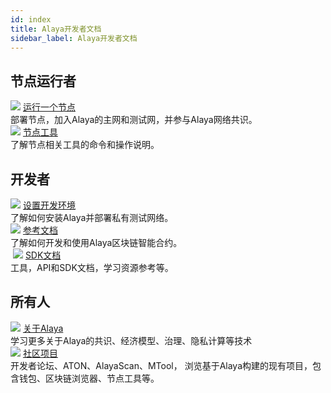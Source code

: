 ```yaml
---
id: index
title: Alaya开发者文档
sidebar_label: Alaya开发者文档
---
```


## 节点运行者

<div className="card-wrap">
    <div className="homepage-card">
        <img src="/alaya-devdocs/img/Install_Node.svg" />
        <a href="/alaya-devdocs/zh-CN/Install_Node" className="card-title">运行一个节点</a>
        <div className="card-description">
        部署节点，加入Alaya的主网和测试网，并参与Alaya网络共识。
        </div>
    </div>
    <div className="homepage-card">
        <img src="/alaya-devdocs/img/nodeTool.svg" />
        <a href="/alaya-devdocs/zh-CN/OnLine_MTool_Manual" className="card-title">节点工具</a>
        <div className="card-description">
        了解节点相关工具的命令和操作说明。
        </div>
    </div>
</div>

## 开发者

<div className="card-wrap">
    <div className="homepage-card">
        <img src="/alaya-devdocs/img/Set_Develop_Env.svg" />
        <a href="/alaya-devdocs/zh-CN/Install_Alaya" className="card-title">设置开发环境</a>
        <div className="card-description">
        了解如何安装Alaya并部署私有测试网络。
        </div>
    </div>
    <div className="homepage-card">
        <img src="/alaya-devdocs/img/Smart_Contract_Development.svg" />
        <a href="/alaya-devdocs/zh-CN/EVM_Smart_Contract" className="card-title">参考文档</a>
        <div className="card-description">
        了解如何开发和使用Alaya区块链智能合约。
        </div>
    </div>
    <div className="homepage-card">
​        <img src="/alaya-devdocs/img/resdoc.svg" />
        <a href="/alaya-devdocs/zh-CN/Java_SDK" className="card-title">SDK文档</a>
        <div className="card-description">
        工具，API和SDK文档，学习资源参考等。	
        </div>
    </div>
</div>

## 所有人

<div className="card-wrap">
    <div className="homepage-card">
        <img src="/alaya-devdocs/img/about.svg" />
        <a href="/alaya-devdocs/zh-CN/Alaya_Overall_Solution" className="card-title">关于Alaya</a>
        <div className="card-description">
        学习更多关于Alaya的共识、经济模型、治理、隐私计算等技术
        </div>
    </div>
    <div className="homepage-card">
        <img src="/alaya-devdocs/img/community.svg" />
        <a href="/alaya-devdocs/zh-CN/community" className="card-title">社区项目</a>
        <div className="card-description">
        开发者论坛、ATON、AlayaScan、MTool， 浏览基于Alaya构建的现有项目，包含钱包、区块链浏览器、节点工具等。
        </div>
    </div>
</div>
